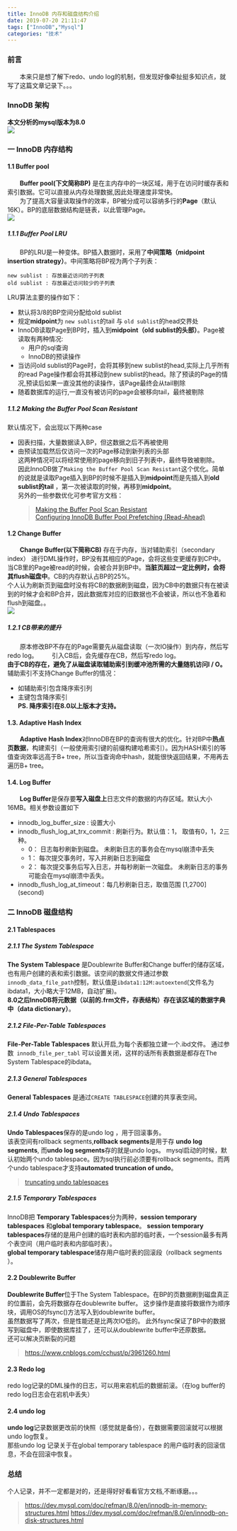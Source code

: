 ```yaml
---
title: InnoDB 内存和磁盘结构介绍
date: 2019-07-20 21:11:47
tags: ["InnoDB","Mysql"]
categories: "技术"
---
```

### 前言
&emsp;&emsp;本来只是想了解下redo、undo log的机制，但发现好像牵扯挺多知识点，就写了这篇文章记录下。。。
### InnoDB 架构
**本文分析的mysql版本为8.0**  
![](/img/innodb-architecture.png)
### 一  InnoDB 内存结构
####  1.1 Buffer pool  
&emsp;&emsp;**Buffer   pool(下文简称BP)** 是在主内存中的一块区域，用于在访问时缓存表和索引数据。它可以直接从内存处理数据,因此处理速度非常快。  
&emsp;&emsp;为了提高大容量读取操作的效率，BP被分成可以容纳多行的**Page**（默认16K）。BP的底层数据结构是链表，以此管理Page。  
![](/img/innodb-buffer-pool-list.png) 
##### 1.1.1 Buffer Pool LRU 
&emsp;&emsp;BP的LRU是一种变体。BP插入数据时，采用了**中间策略（midpoint insertion strategy）**。中间策略将BP视为两个子列表：
```
new sublist : 存放最近访问的子列表
old sublist : 存放最近访问较少的子列表 
```
LRU算法主要的操作如下：
* 默认将3/8的BP空间分配给old sublist
* 规定**midpoint**为 `new sublist`的tail 与 `old sublist`的head交界处
* InnoDB读取Page到BP时，插入到**midpoint（old sublist的头部）**。Page被读取有两种情况:
	* 用户的sql查询
	* InnoDB的预读操作
* 当访问old sublist的Page时，会将其移到new sublist的head,实际上几乎所有的read Page操作都会将其移动到new sublist的head。除了预读的Page的情况,预读后如果一直没其他的读操作，该Page最终会从tail剔除
* 随着数据库的运行,一直没有被访问的page会被移向tail，最终被剔除

##### 1.1.2 Making the Buffer Pool Scan Resistant
默认情况下，会出现以下两种case
* 因表扫描，大量数据读入BP，但这数据之后不再被使用 
* 由预读加载然后仅访问一次的Page移动到新列表的头部  
 这两种情况可以将经常使用的page移向到旧子列表中，最终导致被剔除。  
  因此InnoDB做了`Making the Buffer Pool Scan Resistant`这个优化。简单的说就是读取Page插入到BP的时候不是插入到**midpoint**而是先插入到**old sublist的tail**   ，第一次被读取的时候，再移到**midpoint**。  
  另外的一些参数优化可参考官方文档：
   > [Making the Buffer Pool Scan Resistant](https://dev.mysql.com/doc/refman/8.0/en/innodb-performance-midpoint_insertion.html)  
    >[Configuring InnoDB Buffer Pool Prefetching (Read-Ahead)](https://dev.mysql.com/doc/refman/8.0/en/innodb-performance-read_ahead.html)  

####  1.2 Change Buffer
&emsp;&emsp;**Change Buffer(以下简称CB)** 存在于内存，当对辅助索引（secondary index） 进行DML操作时，BP没有其相应的Page，会将这些变更缓存到CP中。当CB里的Page被read的时候，会被合并到BP中。**当脏页超过一定比例时，会将其flush磁盘中**。CB的内存默认占BP的25%。  
个人认为刷新页到磁盘时没有将CB的数据刷到磁盘，因为CB中的数据只有在被读到的时候才会和BP合并，因此数据库对应的旧数据也不会被读，所以也不急着和flush到磁盘。。  
![](/img/innodb-change-buffer.png)  
##### 1.2.1 CB带来的提升
&emsp;&emsp;原本修改BP不存在的Page需要先从磁盘读取（一次IO操作）到内存，然后写redo log。
&emsp;&emsp;引入CB后，会先缓存在CB，然后写redo log。  
**由于CB的存在，避免了从磁盘读取辅助索引到缓冲池所需的大量随机访问I / O。**  
辅助索引不支持Change Buffer的情况：
* 如辅助索引包含降序索引列
* 主键包含降序索引  
**PS. 降序索引在8.0以上版本才支持。**

#### 1.3. Adaptive Hash Index
&emsp;&emsp;**Adaptive Hash Index**对InnoDB在BP的查询有很大的优化。针对BP中**热点页数据**，构建索引（一般使用索引键的前缀构建哈希索引）。因为HASH索引的等值查询效率远高于B+ tree，所以当查询命中hash，就能很快返回结果，不用再去遍历B+ tree。
####  1.4. Log Buffer
&emsp;&emsp;**Log Buffer**是保存要**写入磁盘上**日志文件的数据的内存区域。默认大小16MB。相关参数设置如下
* innodb_log_buffer_size : 设置大小
*  innodb_flush_log_at_trx_commit : 刷新行为。默认值：1， 取值有0，1，2三种。
	* 0： 日志每秒刷新到磁盘。 未刷新日志的事务会在mysql崩溃中丢失
	* 1： 每次提交事务时，写入并刷新日志到磁盘
	* 2： 每次提交事务后写入日志，并每秒刷新一次磁盘。 未刷新日志的事务可能会在mysql崩溃中丢失。
* innodb_flush_log_at_timeout：每几秒刷新日志，取值范围 [1,2700] (second)

### 二 InnoDB 磁盘结构
####  2.1 Tablespaces
##### 2.1.1 The System Tablespace
**The System Tablespace** 是Doublewrite Buffer和Change buffer的储存区域，也有用户创建的表和索引数据。该空间的数据文件通过参数`innodb_data_file_path`控制，默认值是`ibdata1:12M:autoextend`(文件名为ibdata1，大小略大于12MB，自动扩展)。   
**8.0之后InnoDB将元数据（以前的.frm文件，存表结构）存在该区域的数据字典中（data dictionary）**。
##### 2.1.2 File-Per-Table Tablespaces
**File-Per-Table Tablespaces** 默认开启,为每个表都独立建一个.ibd文件。 通过参数` innodb_file_per_tabl`  可以设置关闭，这样的话所有表数据是都存在The System Tablespace的ibdata。
##### 2.1.3 General Tablespaces
**General Tablespaces** 是通过`CREATE TABLESPACE`创建的共享表空间。
##### 2.1.4 Undo Tablespaces
**Undo Tablespaces**保存的是undo log ，用于回滚事务。  
该表空间有rollback segments,**rollback segments**是用于存 **undo log segments**, 而**undo log segments**存的就是undo logs。
mysql启动的时候，默认初始两个undo tablespace。因为sql执行前必须要有rollback segments。而两个undo tablespace才支持**automated truncation of undo**。
>[truncating  undo tablespaces](https://dev.mysql.com/doc/refman/8.0/en/innodb-undo-tablespaces.html#truncate-undo-tablespace)
##### 2.1.5  Temporary Tablespaces
InnoDB把 **Temporary Tablespaces**分为两种，**session temporary tablespaces** 和**global temporary tablespace**。
**session temporary tablespaces**存储的是用户创建的临时表和内部的临时表，一个session最多有两个表空间（用户临时表和内部临时表）。  
**global temporary tablespace**储存用户临时表的回滚段（rollback segments ）。
####  2.2 Doublewrite Buffer 
**Doublewrite Buffer**位于The System Tablespace。在BP的页数据刷到磁盘真正的位置前，会先将数据存在doublewrite buffer。 这步操作是直接将数据作为顺序块，调用OS的fsync()方法写入到doublewrite buffer。  
虽然数据写了两次，但是性能还是比两次IO低的。
此外fsync保证了BP中的数据写到磁盘中，即使数据库挂了，还可以从doublewrite buffer中还原数据。  
还可以解决页断裂的问题
>https://www.cnblogs.com/cchust/p/3961260.html
#### 2.3 Redo log 
redo log记录的DML操作的日志，可以用来宕机后的数据前滚。（在log buffer的redo log日志会在宕机中丢失）
#### 2.4 undo log
**undo log**记录数据更改前的快照（感觉就是备份），在数据需要回滚就可以根据undo log恢复。  
那些undo log 记录关于在global temporary tablespace 的用户临时表的回滚信息，不会在回滚中恢复。
### 总结
个人记录，并不一定都是对的，还是得好好看看官方文档,不断琢磨。。。
>https://dev.mysql.com/doc/refman/8.0/en/innodb-in-memory-structures.html
https://dev.mysql.com/doc/refman/8.0/en/innodb-on-disk-structures.html
